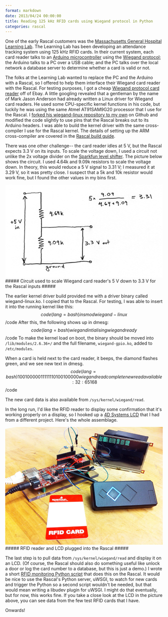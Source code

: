 ```yaml
---
format: markdown
date: 2013/04/24 00:00:00
title: Reading 125 kHz RFID cards using Wiegand protocol in Python
categories: rascal
---
```

One of the early Rascal customers was the [Massachusetts General Hospital Learning Lab][1]. The Learning Lab has been developing an attendance tracking system using 125 kHz RFID cards. In their current system, each card reader talks to an [Arduino microcontroller][2] using the [Wiegand protocol][3]; the Arduino talks to a PC over a USB cable; and the PC talks over the local network a database server to determine whether a card is valid or not.

The folks at the Learning Lab wanted to replace the PC and the Arduino with a Rascal, so I offered to help them interface their Wiegand card reader with the Rascal. For testing purposes, I got a cheap [Wiegand protocol card reader][4] off of Ebay. A little googling revealed that a gentleman by the name of Mark Jason Anderson had already written a Linux driver for Wiegand card readers. He used some CPU-specific kernel functions in his code, but luckily he was using the same Atmel AT91SAM9G20 processor that I use for the Rascal. I [forked his wiegand-linux repository to my own][5] on Github and modified the code slightly to use pins that the Rascal breaks out to its Arduino headers. I was able to build the kernel driver with the same cross-compiler I use for the Rascal kernel. The details of setting up the ARM cross-compiler are covered in the [Rascal build guide][6].

There was one other challenge-- the card reader idles at 5 V, but the Rascal expects 3.3 V on its inputs. To scale the voltage down, I used a circuit not unlike the 2x voltage divider on the [Sparkfun level shifter][7]. The picture below shows the circuit. I used 4.64k and 9.09k resistors to scale the voltage down. In theory, this would reduce a 5 V signal to 3.31 V; I measured it at 3.29 V, so it was pretty close. I suspect that a 5k and 10k resistor would work fine, but I found the other values in my bins first.

<img src="/img/level-shifter-5v-to-3v3.png">
##### Circuit used to scale Wiegand card reader's 5 V down to 3.3 V for the Rascal inputs #####

The earlier kernel driver build provided me with a driver binary called wiegand-linux.ko. I copied that to the Rascal. For testing, I was able to insert it into the running kernel like this:
$$code(lang=bash)
insmod wiegand-linux
$$/code
After this, the following shows up in dmesg:
$$code(lang=bash)
wiegand intialising
wiegand ready
$$/code
To make the kernel load on boot, the binary should be moved into <code>/lib/modules/2.6.36+/</code> and the full filename, <code>wiegand-gpio.ko</code>, added to <code>/etc/modules</code>.

When a card is held next to the card reader, it beeps, the diamond flashes green, and we see new text in dmesg.
$$code(lang=bash)
1 0 0 1 0 0 0 0 0 1 1 1 1 1 1 1 0 1 0 0 1 0 0 0 0 0 wiegand read complete
new read available: 32:65168
$$/code

The new card data is also available from <code>/sys/kernel/wiegand/read</code>.

In the long run, I'd like the RFID reader to display some confirmation that it's working properly on a display, so I hooked up a [4D Systems LCD][8] that I had from a different project. Here's the whole assemblage.

<img src="/img/rascal-with-rfid-reader-and-lcd.jpg">
##### RFID reader and LCD plugged into the Rascal #####

The last step is to pull data from <code>/sys/kernel/wiegand/read</code> and display it on an LCD. (Of course, the Rascal should also do something useful like unlock a door or log the card number to a database, but this is just a demo.) I wrote a short [RFID monitoring Python script][9] that does this on the Rascal. It would be nice to use the Rascal's Python server, uWSGI, to watch for new cards and trigger the Python so a second script wouldn't be needed, but that would mean writing a libudev plugin for uWSGI. I might do that eventually, but for now, this works fine. If you take a close look at the LCD in the picture above, you can see data from the few test RFID cards that I have.

Onwards!

[1]: http://libguides.massgeneral.org/learninglab
[2]: http://arduino.cc
[3]: http://en.wikipedia.org/wiki/Wiegand_interface
[4]: http://www.ebay.com/itm/Waterproof-Security-Door-Black-EM-ID-Wiegand-26-34-RFID-Card-Reader-/170997734969
[5]: https://github.com/rascalmicro/wiegand-linux
[6]: http://rascalmicro.com/docs/build-guide.html
[7]: https://www.sparkfun.com/products/8745
[8]: https://www.sparkfun.com/products/11740
[9]: https://gist.github.com/pingswept/5454485